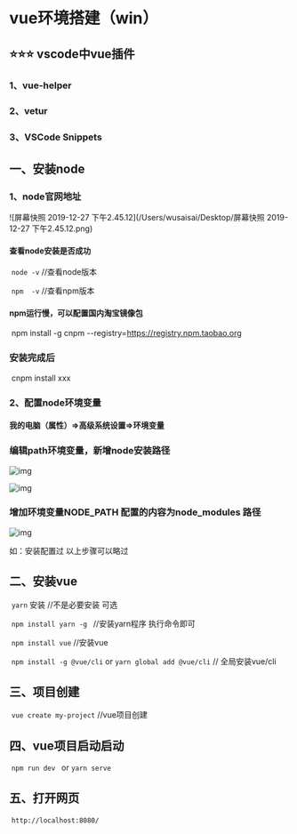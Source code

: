 # vue环境搭建（win）

## ⭐️⭐️⭐️ vscode中vue插件

### 1、vue-helper

### 2、vetur

### 3、VSCode Snippets



## 一、安装node

### 1、node官网地址

![屏幕快照 2019-12-27 下午2.45.12](/Users/wusaisai/Desktop/屏幕快照 2019-12-27 下午2.45.12.png)

#### 查看node安装是否成功

​		`node -v`   //查看node版本

​		`npm  -v`   //查看npm版本

#### npm运行慢，可以配置国内淘宝镜像包

​		npm install -g cnpm --registry=https://registry.npm.taobao.org

### 安装完成后

​		cnpm install  xxx

### 2、配置node环境变量

#### 我的电脑（属性）=>高级系统设置=>环境变量 

### 编辑path环境变量，新增node安装路径

![img](https://img2018.cnblogs.com/blog/1255969/201904/1255969-20190425174120421-931628862.png)

![img](https://img2018.cnblogs.com/blog/1255969/201904/1255969-20190425174127175-766714564.png)

### 增加环境变量NODE_PATH 配置的内容为node_modules 路径

![img](https://img2018.cnblogs.com/blog/1255969/201904/1255969-20190425174145298-260038724.png)

如：安装配置过 以上步骤可以略过

## 二、安装vue

​		`yarn` 安装    //不是必要安装 可选 

​		`npm install yarn -g `     //安装yarn程序 执行命令即可



​		`npm install vue`            //安装vue  

​		`npm install -g @vue/cli` or `yarn global add @vue/cli` // 全局安装vue/cli

## 三、项目创建

​		`vue create my-project`  //vue项目创建

## 四、vue项目启动启动

​		`npm run dev ` or `yarn serve`

## 五、打开网页

​		`http://localhost:8080/ `